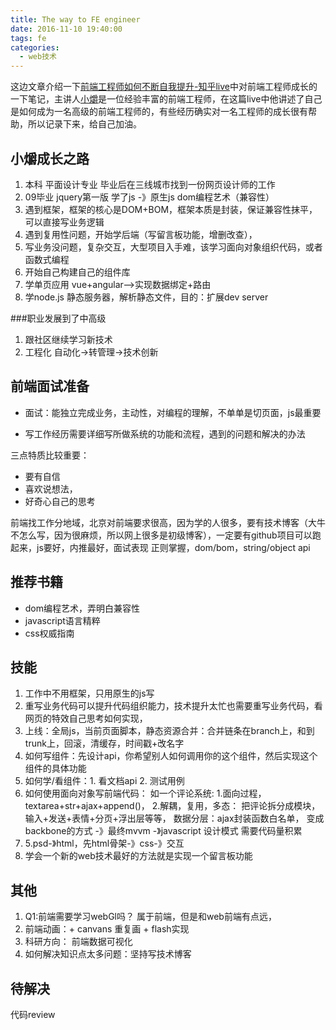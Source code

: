 ```yaml
---
title: The way to FE engineer
date: 2016-11-10 19:40:00
tags: fe
categories:
  - web技术
---
```

这边文章介绍一下[前端工程师如何不断自我提升-知乎live](https://www.zhihu.com/lives/775335499169542144)中对前端工程师成长的一下笔记，主讲人[小爝](https://www.zhihu.com/people/xiao-jue-83)是一位经验丰富的前端工程师，在这篇live中他讲述了自己是如何成为一名高级的前端工程师的，有些经历确实对一名工程师的成长很有帮助，所以记录下来，给自己加油。
## 小爝成长之路
1. 本科 平面设计专业 毕业后在三线城市找到一份网页设计师的工作
2. 09毕业 jquery第一版 学了js -》原生js dom编程艺术（兼容性）
3. 遇到框架，框架的核心是DOM+BOM，框架本质是封装，保证兼容性抹平，可以直接写业务逻辑
4. 遇到复用性问题，开始学后端（写留言板功能，增删改查），
5. 写业务没问题，复杂交互，大型项目入手难，该学习面向对象组织代码，或者函数式编程
6. 开始自己构建自己的组件库
7. 学单页应用  vue+angular-->实现数据绑定+路由  
8. 学node.js 静态服务器，解析静态文件，目的：扩展dev server

###职业发展到了中高级
1. 跟社区继续学习新技术
2. 工程化 自动化->转管理->技术创新


## 前端面试准备
+ 面试：能独立完成业务，主动性，对编程的理解，不单单是切页面，js最重要

+ 写工作经历需要详细写所做系统的功能和流程，遇到的问题和解决的办法

三点特质比较重要：
+ 要有自信
+ 喜欢说想法，
+ 好奇心自己的思考

前端找工作分地域，北京对前端要求很高，因为学的人很多，要有技术博客（大牛不怎么写，因为很麻烦，所以网上很多是初级博客），一定要有github项目可以跑起来，js要好，内推最好，面试表现
正则掌握，dom/bom，string/object api
## 推荐书籍
+ dom编程艺术，弄明白兼容性
+ javascript语言精粹
+ css权威指南

## 技能
1. 工作中不用框架，只用原生的js写
2. 重写业务代码可以提升代码组织能力，技术提升太忙也需要重写业务代码，看网页的特效自己思考如何实现，
2. 上线：全局js，当前页面脚本，静态资源合并：合并链条在branch上，和到trunk上，回滚，清缓存，时间戳+改名字
3. 如何写组件：先设计api，你希望别人如何调用你的这个组件，然后实现这个组件的具体功能
4. 如何学/看组件：1. 看文档api  2. 测试用例
5. 如何使用面向对象写前端代码：
   如一个评论系统:
   1.面向过程，textarea+str+ajax+append()，
   2.解耦，复用，多态：
   把评论拆分成模块，输入+发送+表情+分页+浮出层等等，
   数据分层：ajax封装函数白名单，
   变成backbone的方式
   -》最终mvvm
   -》javascript 设计模式 需要代码量积累
6. 5.psd-》html，先html骨架-》css-》交互
7. 学会一个新的web技术最好的方法就是实现一个留言板功能

## 其他

1. Q1:前端需要学习webGl吗？ 属于前端，但是和web前端有点远，
2. 前端动画：+ canvans 重复画 + flash实现
3. 科研方向： 前端数据可视化
4. 如何解决知识点太多问题：坚持写技术博客

## 待解决
代码review




